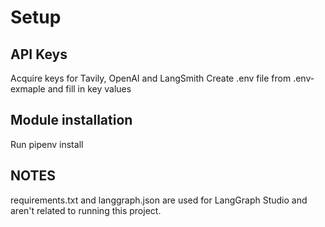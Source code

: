 # Setup

## API Keys

Acquire keys for Tavily, OpenAI and LangSmith
Create .env file from .env-exmaple and fill in key values

## Module installation

Run pipenv install

## NOTES

requirements.txt and langgraph.json are used for LangGraph Studio and aren't related to running this project.